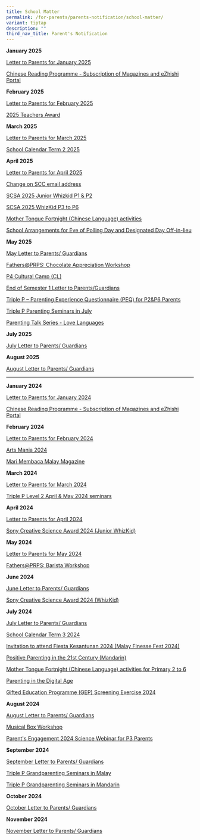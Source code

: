 ```yaml
---
title: School Matter
permalink: /for-parents/parents-notification/school-matter/
variant: tiptap
description: ""
third_nav_title: Parent's Notification
---
```

<p><strong>January 2025</strong>
</p>
<p><a href="/files/Parents Notice 2025/2025_January_Letter_to_Parents___Guardians.pdf" rel="noopener nofollow" target="_blank">Letter to Parents for January 2025</a>
</p>
<p><a href="/files/Parents Notice 2025/CL_Mag___PG_Letter_to_Parent_2025_final.pdf" rel="noopener nofollow" target="_blank">Chinese Reading Programme - Subscription of Magazines and eZhishi Portal</a>
</p>
<p></p>
<p><strong>February 2025</strong>
</p>
<p><a href="/files/Parents Notice 2025/Feb_Letter_to_Parent.pdf" rel="noopener nofollow" target="_blank">Letter to Parents for February 2025</a>
</p>
<p><a href="/files/Parents Notice 2025/2025_Teacher_Awards.pdf" rel="noopener nofollow" target="_blank">2025 Teachers Award</a>
</p>
<p></p>
<p><strong>March 2025</strong>
</p>
<p><a href="/files/Parents Notice 2025/March_Letter_to_Parents_2025.pdf" rel="noopener nofollow" target="_blank">Letter to Parents for March 2025</a>
</p>
<p><a href="/files/Parents Notice 2025/Annex_A_School_Calendar_Term_2_2025.pdf" rel="noopener nofollow" target="_blank">School Calendar Term 2 2025</a>
</p>
<p></p>
<p><strong>April 2025</strong>
</p>
<p><a href="/files/Parents Notice 2025/April_Letter_to_Parents__1_.pdf" rel="noopener nofollow" target="_blank">Letter to Parents for April 2025</a>
</p>
<p><a href="/files/Parents Notice 2025/SCC_email.pdf" rel="noopener nofollow" target="_blank">Change on SCC email address</a>
</p>
<p><a href="/files/Parents Notice 2025/SCSA_2025.pdf" rel="noopener nofollow" target="_blank">SCSA 2025 Junior Whizkid P1 &amp; P2</a>
</p>
<p><a href="/files/Parents Notice 2025/SCSA_2025_p3_p6.pdf" rel="noopener nofollow" target="_blank">SCSA 2025 WhizKid P3 to P6</a>
</p>
<p><a href="/files/Parents Notice 2025/School_Letter_for_MTL_Fortnight__Chinese__P1_P6_final.pdf" rel="noopener nofollow" target="_blank">Mother Tongue Fortnight (Chinese Language) activities</a>
</p>
<p><a href="/files/Parents Notice 2025/School_Arrangements_for_Eve_of_Polling_Day_and_Designated_Day_Off_in_lieu.pdf" rel="noopener nofollow" target="_blank">School Arrangements for Eve of Polling Day and Designated Day Off-in-lieu</a>
</p>
<p></p>
<p><strong>May 2025</strong>
</p>
<p><a href="/files/Parents Notice 2025/May_Letter_to_Parents_Guardians.pdf" rel="noopener nofollow" target="_blank">May Letter to Parents/ Guardians</a>
</p>
<p><a href="/files/Parents Notice 2025/Chocolate_Making_Workshop_updated_2nd.pdf" rel="noopener nofollow" target="_blank">Fathers@PRPS: Chocolate Appreciation Workshop</a>
</p>
<p><a href="/files/Parents Notice 2025/PG_for_P4_Cultural_Camp__Chinese__2025_final.pdf" rel="noopener nofollow" target="_blank">P4 Cultural Camp (CL)</a>
</p>
<p><a href="/files/Parents Notice 2025/End_of_Semester_Letter_to_Parents_Guardians.pdf" rel="noopener nofollow" target="_blank">End of Semester 1 Letter to Parents/Guardians</a>
</p>
<p><a href="/files/Parents Notice 2025/Triple_P___Parenting_Experience_Questionnaire__PEQ__for_P2_P6_Parents.pdf" rel="noopener nofollow" target="_blank">Triple P – Parenting Experience Questionnaire (PEQ) for P2&amp;P6 Parents</a>
</p>
<p><a href="/files/Parents Notice 2025/Letter___Triple_P_Seminar.pdf" rel="noopener nofollow" target="_blank">Triple P Parenting Seminars in July</a>
</p>
<p><a href="/files/Parents Notice 2025/TTR1_Love_Languages_Poster___9_May_2025.pdf" rel="noopener nofollow" target="_blank">Parenting Talk Series - Love Languages</a>
</p>
<p></p>
<p><strong>July 2025</strong>
</p>
<p><a href="/files/Parents Notice 2025/July_Letter_to_Parents_Guardians.pdf" rel="noopener nofollow" target="_blank">July Letter to Parents/ Guardians</a>
</p>
<p></p>
<p><strong>August 2025</strong>
</p>
<p><a href="/files/Parents Notice 2025/Aug_Letter_to_Parents.pdf" rel="noopener nofollow" target="_blank">August Letter to Parents/ Guardians</a>
</p>
<p></p>
<p></p>
<hr>
<p><strong>January 2024</strong>
</p>
<p><a href="/files/School Matter/January_Letter_to_Parents_2024.pdf" rel="noopener noreferrer nofollow" target="_blank">Letter to Parents for January 2024</a>
</p>
<p><a href="/files/School Matter/CL_Mag___PG_Notification_2024_SM_004.pdf" rel="noopener noreferrer nofollow" target="_blank">Chinese Reading Programme - Subscription of Magazines and eZhishi Portal</a>
</p>
<p></p>
<p><strong>February 2024</strong>
</p>
<p><a href="/files/School Matter/Feb_Letter_to_Parents_2024.pdf" rel="noopener noreferrer nofollow" target="_blank">Letter to Parents for February 2024</a>
</p>
<p><a href="/files/School Matter/ArtsMania_School_Letter_2024__edited_on_6_Feb_final.pdf" rel="noopener noreferrer nofollow" target="_blank">Arts Mania 2024</a>
</p>
<p><a href="/files/School Matter/ML_Mag_Mari_Membaca_P1_P6___Letter_to_Parent_2024.pdf" rel="noopener noreferrer nofollow" target="_blank">Mari Membaca Malay Magazine</a>
</p>
<p></p>
<p><strong>March 2024</strong>
</p>
<p><a href="/files/School Matter/March_Letter_to_Parents_2024.pdf" rel="noopener noreferrer nofollow" target="_blank">Letter to Parents for March 2024</a>
</p>
<p><a href="/files/School Matter/Triple_P_Pri_Sch_L2_Apr_and_May_Runs___Care_Corner_Singapore.pdf" rel="noopener noreferrer nofollow" target="_blank">Triple P Level 2 April &amp; May 2024 seminars</a>
</p>
<p></p>
<p><strong>April 2024</strong>
</p>
<p><a href="/files/School Matter/April_Letter_to_Parents.pdf" rel="noopener noreferrer nofollow" target="_blank">Letter to Parents for April 2024</a>
</p>
<p><a href="/files/School Matter/SCSA_2024_Junior_WhizKid_P1_2_Student_Slides.pdf" rel="noopener noreferrer nofollow" target="_blank">Sony Creative Science Award 2024 (Junior WhizKid)</a>
</p>
<p></p>
<p><strong>May 2024</strong>
</p>
<p><a href="/files/School Matter/May_Letter_to_Parents_Guardians_.pdf" rel="noopener noreferrer nofollow" target="_blank">Letter to Parents for May 2024</a>
</p>
<p><a href="/files/School Matter/Infographic__Fathers_PRPS_.pdf" rel="noopener noreferrer nofollow" target="_blank">Fathers@PRPS: Barista Workshop</a>
</p>
<p></p>
<p><strong>June 2024</strong>
</p>
<p><a href="/files/School Matter/June_Letter_to_Parents_Guardians.pdf" rel="noopener noreferrer nofollow" target="_blank">June Letter to Parents/ Guardians</a>
</p>
<p><a href="/files/School Matter/SCSA_2024_WhizKid_P3_6_Student_Slides.pdf" rel="noopener noreferrer nofollow" target="_blank">Sony Creative Science Award 2024 (WhizKid)</a>
</p>
<p></p>
<p><strong>July 2024</strong>
</p>
<p><a href="/files/School Matter/July_Letter_to_Parents.pdf" rel="noopener nofollow" target="_blank">July Letter to Parents/ Guardians</a>
</p>
<p><a href="/files/School Matter/Annex_A_School_Calendar_Term_3_2024.pdf" rel="noopener noreferrer nofollow" target="_blank">School Calendar Term 3 2024</a>
</p>
<p><a href="https://pg.moe.edu.sg/consentForms/details/611143" rel="noopener noreferrer nofollow" target="_blank">Invitation to attend Fiesta Kesantunan 2024 (Malay Finesse Fest 2024)</a>
</p>
<p><a href="/files/School Matter/Positive_Parenting_in_the_21st_Century.pdf" rel="noopener noreferrer nofollow" target="_blank">Positive Parenting in the 21st Century (Mandarin)</a>
</p>
<p><a href="/files/School Matter/School_Letter_for_MTL_Fortnight_P2_to_P6_final.pdf" rel="noopener noreferrer nofollow" target="_blank">Mother Tongue Fortnight (Chinese Language) activities for Primary 2 to 6</a>
</p>
<p><a href="/files/School Matter/Parenting_In_Digital_Age__R10.pdf" rel="noopener noreferrer nofollow" target="_blank">Parenting in the Digital Age</a>
</p>
<p><a href="/files/School Matter/Letter_to_Parents.pdf" rel="noopener noreferrer nofollow" target="_blank">Gifted Education Programme (GEP) Screening Exercise 2024</a>
</p>
<p></p>
<p><strong>August 2024</strong>
</p>
<p><a href="/files/School Matter/August_Letter_to_Parents_Guardians.pdf" rel="noopener noreferrer nofollow" target="_blank">August Letter to Parents/ Guardians</a>
</p>
<p><a href="/files/School Matter/Musical_Box_Workshop_Infographic_Updated.pdf" rel="noopener nofollow" target="_blank">Musical Box Workshop</a>
</p>
<p><a href="/files/School Matter/Parent_s_Engagement___2024_Science_Webinar_for_P3_Parents.pdf" rel="noopener nofollow" target="_blank">Parent's Engagement 2024 Science Webinar for P3 Parents</a>
</p>
<p><strong>September 2024</strong>
</p>
<p><a href="/files/School Matter/September_Letter_To_Parents.pdf" rel="noopener nofollow" target="_blank">September Letter to Parents/ Guardians</a>
</p>
<p><a href="/files/School Matter/Triple_P_Grandparenting_Seminars__in_Malay_.pdf" rel="noopener nofollow" target="_blank">Triple P Grandparenting Seminars in Malay</a>
</p>
<p><a href="/files/School Matter/Triple_P_Grandparenting_Seminars__in_Mandarin_.pdf" rel="noopener nofollow" target="_blank">Triple P Grandparenting Seminars in Mandarin</a>
</p>
<p></p>
<p><strong>October 2024</strong>
</p>
<p><a href="/files/School Matter/October_Letter_to_Parents.pdf" rel="noopener nofollow" target="_blank">October Letter to Parents/ Guardians</a>
</p>
<p></p>
<p><strong>November 2024</strong>
</p>
<p><a href="/files/School Matter/November_Letter_to_Parents__Guardians.pdf" rel="noopener nofollow" target="_blank">November Letter to Parents/ Guardians</a>
</p>
<p></p>